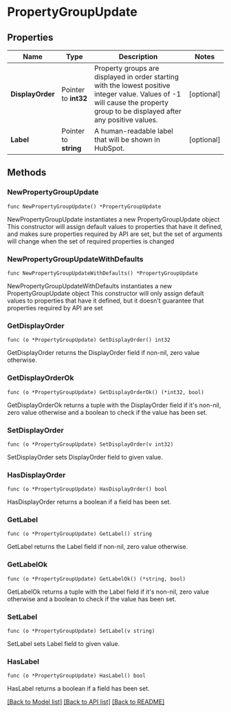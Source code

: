 # PropertyGroupUpdate

## Properties

Name | Type | Description | Notes
------------ | ------------- | ------------- | -------------
**DisplayOrder** | Pointer to **int32** | Property groups are displayed in order starting with the lowest positive integer value. Values of -1 will cause the property group to be displayed after any positive values. | [optional] 
**Label** | Pointer to **string** | A human-readable label that will be shown in HubSpot. | [optional] 

## Methods

### NewPropertyGroupUpdate

`func NewPropertyGroupUpdate() *PropertyGroupUpdate`

NewPropertyGroupUpdate instantiates a new PropertyGroupUpdate object
This constructor will assign default values to properties that have it defined,
and makes sure properties required by API are set, but the set of arguments
will change when the set of required properties is changed

### NewPropertyGroupUpdateWithDefaults

`func NewPropertyGroupUpdateWithDefaults() *PropertyGroupUpdate`

NewPropertyGroupUpdateWithDefaults instantiates a new PropertyGroupUpdate object
This constructor will only assign default values to properties that have it defined,
but it doesn't guarantee that properties required by API are set

### GetDisplayOrder

`func (o *PropertyGroupUpdate) GetDisplayOrder() int32`

GetDisplayOrder returns the DisplayOrder field if non-nil, zero value otherwise.

### GetDisplayOrderOk

`func (o *PropertyGroupUpdate) GetDisplayOrderOk() (*int32, bool)`

GetDisplayOrderOk returns a tuple with the DisplayOrder field if it's non-nil, zero value otherwise
and a boolean to check if the value has been set.

### SetDisplayOrder

`func (o *PropertyGroupUpdate) SetDisplayOrder(v int32)`

SetDisplayOrder sets DisplayOrder field to given value.

### HasDisplayOrder

`func (o *PropertyGroupUpdate) HasDisplayOrder() bool`

HasDisplayOrder returns a boolean if a field has been set.

### GetLabel

`func (o *PropertyGroupUpdate) GetLabel() string`

GetLabel returns the Label field if non-nil, zero value otherwise.

### GetLabelOk

`func (o *PropertyGroupUpdate) GetLabelOk() (*string, bool)`

GetLabelOk returns a tuple with the Label field if it's non-nil, zero value otherwise
and a boolean to check if the value has been set.

### SetLabel

`func (o *PropertyGroupUpdate) SetLabel(v string)`

SetLabel sets Label field to given value.

### HasLabel

`func (o *PropertyGroupUpdate) HasLabel() bool`

HasLabel returns a boolean if a field has been set.


[[Back to Model list]](../README.md#documentation-for-models) [[Back to API list]](../README.md#documentation-for-api-endpoints) [[Back to README]](../README.md)



